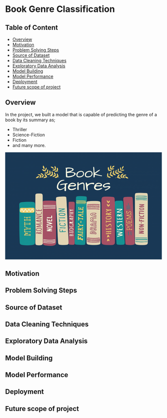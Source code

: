 # Book Genre Classification

## Table of Content
* [Overview](#overview)
* [Motivation](#motivation)
* [Problem Solving Steps](#problem-solving-steps)
* [Source of Dataset](#source-of-dataset)
* [Data Cleaning Techniques](#data-cleaning-techniques)
* [Exploratory Data Analysis](#exploratory-data-analysis)
* [Model Building](#model-building)
* [Model Performance](#model-performance)
* [Deployment](#deployment)
* [Future scope of project](#future-scope-of-project)

## Overview

In the project, we built a model that is capable of predicting the genre of a book by its summary as;
 - Thriller
 - Science-Fiction
 - Fiction
 - and many more.


<div align="center">
  <img src="img/book_genre.png">
</div>

## Motivation

## Problem Solving Steps

## Source of Dataset

## Data Cleaning Techniques

## Exploratory Data Analysis

## Model Building

## Model Performance

## Deployment

## Future scope of project

